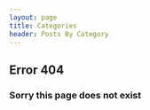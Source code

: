 ```yaml
---
layout: page
title: Categories
header: Posts By Category
---
```

## Error 404
### Sorry this page does not exist 